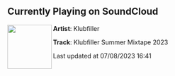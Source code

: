 ## Currently Playing on SoundCloud

[<img align="left" width="100" src="https://i1.sndcdn.com/artworks-d1Ryo5o9XqgUf9z3-v9zn7w-t500x500.jpg">](https://soundcloud.com/klubfillermusic/kfsummer23)

**Artist**: Klubfiller 

**Track**: Klubfiller Summer Mixtape 2023

Last updated at 07/08/2023 16:41
